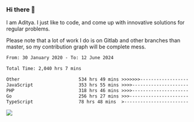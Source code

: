 ### Hi there 👋

I am Aditya. I just like to code, and come up with innovative solutions for regular problems.

Please note that a lot of work I do is on Gitlab and other branches than master, so my contribution graph will be complete mess.

<!--START_SECTION:waka-->

```txt
From: 30 January 2020 - To: 12 June 2024

Total Time: 2,040 hrs 7 mins

Other                      534 hrs 49 mins >>>>>>>------------------   26.22 %
JavaScript                 353 hrs 55 mins >>>>---------------------   17.35 %
PHP                        318 hrs 46 mins >>>>---------------------   15.62 %
Go                         256 hrs 27 mins >>>----------------------   12.57 %
TypeScript                 78 hrs 48 mins  >------------------------   03.86 %
```

<!--END_SECTION:waka-->

![](https://komarev.com/ghpvc/?username=BrainBuzzer)
